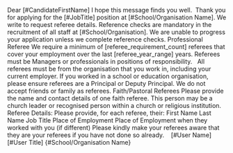 Dear [#CandidateFirstName]
I hope this message finds you well.  Thank you for applying for the [#JobTitle] position at [#School/Organisation Name]. We write to request referee details. Reference checks are mandatory in the recruitment of all staff at [#School/Organisation].
We are unable to progress your application unless we complete reference checks.
Professional Referee
We require a minimum of [referee_requirement_count] referees that cover your employment over the last [referee_year_range] years.
Referees must be Managers or professionals in positions of responsibility.   All referees must be from the organisation that you work in, including your current employer.  If you worked in a school or education organisation, please ensure referees are a Principal or Deputy Principal.
We do not accept friends or family as referees.
Faith/Pastoral Referees
Please provide the name and contact details of one faith referee.  This person may be a church leader or recognised person within a church or religious institution.  
Referee Details:
Please provide, for each referee, their:
First Name
Last Name
Job Title
Place of Employment
Place of Employment when they worked with you (if different)
Please kindly make your referees aware that they are your referees if you have not done so already.   
[#User Name]
[#User Title]
{#School/Organisation Name}
